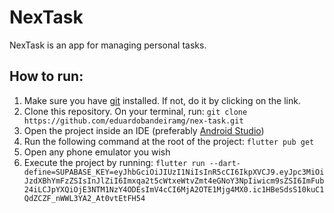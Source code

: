 # NexTask

NexTask is an app for managing personal tasks.

## How to run:

1. Make sure you have [git](https://git-scm.com/downloads) installed. If not, do it by clicking on the link.
2. Clone this repository. On your terminal, run:
`git clone https://github.com/eduardobandeiramg/nex-task.git`
3. Open the project inside an IDE (preferably [Android Studio](https://developer.android.com/studio?hl=pt-br))
4. Run the following command at the root of the project:
`flutter pub get`
5. Open any phone emulator you wish
6. Execute the project by running:
`flutter run --dart-define=SUPABASE_KEY=eyJhbGciOiJIUzI1NiIsInR5cCI6IkpXVCJ9.eyJpc3MiOiJzdXBhYmFzZSIsInJlZiI6Imxqa2t5cWtxeWtvZmt4eGNoY3NpIiwicm9sZSI6ImFub24iLCJpYXQiOjE3NTM1NzY4ODEsImV4cCI6MjA2OTE1Mjg4MX0.ic1HBeSdsS10kuC1QdZCZF_nWWL3YA2_At0vtEtFH54`